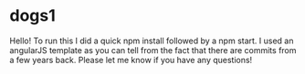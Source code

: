 # dogs1

Hello! To run this I did a quick npm install followed by a npm start. 
I used an angularJS template as you can tell from the fact that there are commits from a few years back. 
Please let me know if you have any questions!
